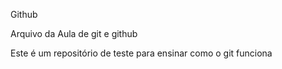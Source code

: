 Github

Arquivo da Aula de git e github

Este é um repositório de teste para ensinar como o git funciona